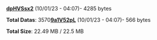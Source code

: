 [**dpHVSsx2**](/data/dpHVSsx2.txt) (10/01/23 - 04:07)- 4285 bytes

**Total Datas**: 3570[**9a1V52pL**](/data/9a1V52pL.txt) (10/01/23 - 04:07)- 566 bytes



**Total Size**: 22.49 MB / 22.5 MB